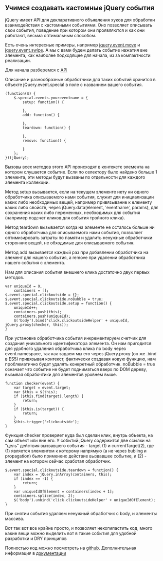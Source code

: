 ## Учимся создавать кастомные jQuery события

jQuery имеет API для декларативного объявления хуков для обработки взаимодействия с кастомными событиями. Оно позволяет описывать свои события, поведение при котором они проявляются и как они работают, весьма оптимальным способом.

Есть очень интересные примеры, например [jquery.event.move](http://stephband.info/jquery.event.move/) и [jquery.event.swipe](http://stephband.info/jquery.event.swipe/).
А мы с вами будем делать событие нажатия вне элемента, как наиболее подходящее для начала, из за компактности реализации.

Для начала разберемся с [API](http://learn.jquery.com/events/event-extensions/)

Описание и разнообразные обработчики для таких событий хранится в объекте jQuery.event.special в поле с названием вашего события.

    (function($) {
        $.special.events.youreventname = {
            setup: function() {

            },
            add: function() {

            },
            teardown: function() {

            },
            remove: function() {

            }
        };
    })(jQuery);

Вызовы всех методов этого API происходят в контексте элемента на котором слушается событие. Если по селектору было найдено больше 1 элемента, эти методы будут вызваны по отдельности для каждого элемента коллекции.

Метод setup вызывается, если на текущем элементе нету ни одного обработчика описываемого нами события, служит для инициализации каких либо необходимых вещей, например привязывание к елементу каких либо свойств, через jQuery.data(element, 'eventname', params), для сохранения каких либо переменных, необходимых для события (например подсчет кликов для события тройного клика).

Метод teardown вызывается когда на элементе не осталось больше ни одного обработчика для описываемого нами события, позволяет оптимизировать затраты по памяти и удалить ненужные обработчики сторонних вещей, не обходимые для описываемого события.

Метод add вызывается каждый раз при добавлении обработчика на элемент для нашего события, а remove при удалении обработчика нашего события с элемента.

Нам для описания события внешнего клика достаточно двух первых методов.

    var uniqueId = 0,
        containers = [];
    $.event.special.clickoutside = {};
    $.event.special.clickoutside.noBubble = true;
    $.event.special.clickoutside.setup = function() {
        uniqueId++;
        containers.push(this);
        containers.push(uniqueId);
        $('body').bind('click.clickoutsideHelper' + uniqueId, jQuery.proxy(checker, this));
    }

При установке обработчика события инкрементируем счетчик для создания уникального идентификатора элемента.
Он нам пригодится для удобного удаления обработчика клика по body через event.namespace, так как задаем мы его через jQuery.proxy (он же .bind в ES5) привязывая контекст, фактически создавая новую функцию, нам проблематично будет удалять конкретный обработчик.
noBubble = true означает что событие не будет подниматься вверх по DOM дереву, вызывая обрабочтики для элементов уровнем выше.

    function checker(event) {
        var target = event.target;
        var $this = $(this);
        if ($this.find(target).length) {
            return;
        }
        if ($this.is(target)) {
            return;
        }
        $this.trigger('clickoutside');
    }

Функция checker проверяет куда был сделан клик, внутрь объекта, на сам объект или вне его.
У событий jQuery содержится две ссылки на "цель" действия вызвавшего события - target (1) и currentTarget(2), где (1) является элементом к которому напрямую (а не через bubling и propagation) было применено действие вызвавшее событие,  и (2) - элемент на котором сейчас сработал обработчик.

    $.event.special.clickoutside.teardown = function() {
        var index = jQuery.inArray(containers, this);
        if (index == -1) {
            return;
        }
        var uniqueIdOfElement = containers[index + 1];
        containers.splice(index, 2);
        $('body').unbind('click.clickoutsideHelper' + uniqueIdOfElement);
    }

При снятии события удаляем ненужный обработчик с body, и элементы массива.

Вот так вот все крайне просто, и позволяет некопипастить код, много какие вещи можно выделить вот в такие события для удобной разработки и DRY принципов

Полностью код можно посмотреть на [github](https://github.com/wwwsevolod/jQuery.event.clickoutside).
Дополнительная информация в [документации](http://learn.jquery.com/events/event-extensions/)